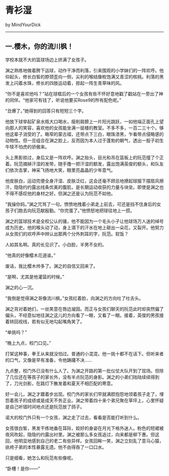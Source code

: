 # 青衫湿
by MindYourDick  
***
## 一.樱木，你的流川枫！

学校本就不大的篮球场边上挤满了女孩子。

渊之熟练地做着胯下运球，动作干净而利落，引来围观的小学妹们的一阵欢呼。他仰起头，修长白皙的脖颈歪向一侧，尖利的喉结像枚饱满又青涩的核桃。利落的黑发上闪着水珠，修长的四肢运动着，掠起一阵生青草味的风。

“你不是喜欢他吗？”站在球框后的一个女孩有些不怀好意地戳了戳站在一旁出了神的同伴。“他家可有钱了，听说他要买Rose9的所有配色呢。”

 “丑爆了。”她得到的回答只有短短三个字。

他放下球举起矿泉水瓶大口喝水，瘦削肩膀上一片阳光跳跃，一如他端正面孔上望向那人的笑容，喜欢他的女孩能坐满一层楼的教室。不多不多，一百二三十个。够他这辈子消受的了。略窄的蒙古褶，还带点下三白，眼珠漆黑，乍看带点侵略感的动物性。但一旦组合在渊之脸上，反而因为本人过于蓬勃的朝气，透出一股子初生牛犊不怕虎的骄傲来。

头上黑影掠过，身后又是一阵欢呼。渊之抬头，目光和吊在篮板上的阮范撞了个正着。阮范摘掉汗湿的发带，随手撸一把汗湿的额发，露出饱满英俊的额头，和队友们依次击掌，神采飞扬地大笑，眼里亮晶晶的少年意气。

他皮肤白，运动完便全身汗湿、皮肤泛红，这会还毫不顾忌地撩起球服下摆扇风擦汗，隐隐约约露出线条优美的腹肌，是长期运动收获的力量与块垒。即使是渊之也不得不感叹他的身材之好。但渊之还是认为阮范不如他。

“我操你妈。”渊之咒骂了一句。愤愤地拽着小弟走上前去，可还是挡不住身后的女孩子们跑去向阮范献殷勤。“你完蛋了。”他愤怒地把球往地上一掼。

渊之的篮球技术是全校公认的骚，他不能因为一个毛头小子让他球场万人迷的绰号成为历史。他的喉头动了动，身上滴下的汗水在地上砸出一朵花，又裂开。他努力从女孩们的欢呼声中辨认出那两个分外刺耳的字，阮范。软饭？

人如其名啊。真的长见识了。小白脸，半男不女的。

“他真的好像樱木花道诶。”

废话，我比樱木帅多了。渊之的自信又回来了。

“是啊，尤其是他灌篮的时候。”

渊之的心一沉。  

“我倒是觉得渊之哥像流川枫。”女孩红着脸，向渊之的方向吐了吐舌头。

渊之背对着她们，一丝笑意在唇边凝固。而正与女孩们聊天的阮范此时却突然偏了偏头，不经意似地往渊之这儿的方向看了一眼，又看了一眼。接着，英俊的男孩接着转回视线，若有似无地勾起嘴角笑了。

“单挑吗？”

“晚上九点，校门口见。”

打架这种事，拳王从来就没怕过。普通的小混混，他一挑十都不在话下。但听来者的口气，又像是早有准备，令他踌躇不决……

九点整，校门外已没有什么人了。为渊之开路的第一批仪仗大队开到了现场。但除了几位还在等孩子的家长外，没有半点阮范的身影。渊之的小弟们陆陆续续得到了，刀光剑影，在路灯下散发着和夏天不相匹配的寒意。

好一会儿，渊之才踱着步出现。校门外的家长们早就满腔抱怨地领着孩子走了，埋怨着孩子的成绩或是成天不务正业。渊之带着四十来个弟兄聚在草坪上，心里怀疑是自己听错时间地点还是阮范放了鸽子。

诺大的校门外只有一个女孩，渊之走了过去，看看是否能打听到什么。

女孩很白皙，黑发干练地垂在耳际，姣好的身姿在月光下格外迷人。粉色的短裙被夜风吹起，隐隐约约露出衬里。渊之被那么多女孩追过，向来都是柳下惠。但这回，他明显地感到自己的老二有些异样。女孩回眸一笑，渊之立刻乱了意马心猿，纨绔子弟的本性暴露无遗。他不由得吞了一口口水。

只是细看，她怎么和阮范有些像呢。

“卧槽！是你——”
